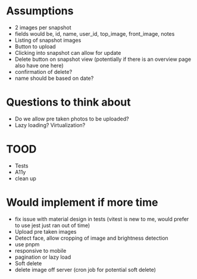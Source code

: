# Assumptions
- 2 images per snapshot
- fields would be, id, name, user_id, top_image, front_image, notes
- Listing of snapshot images
- Button to upload
- Clicking into snapshot can allow for update
- Delete button on snapshot view (potentially if there is an overview page also have one here)
- confirmation of delete?
- name should be based on date?


# Questions to think about
- Do we allow pre taken photos to be uploaded?
- Lazy loading? Virtualization?


# TOOD
- Tests
- A11y
- clean up

# Would implement if more time
- fix issue with material design in tests (vitest is new to me, would prefer to use jest just ran out of time)
- Upload pre taken images
- Detect face, allow cropping of image and brightness detection
- use pnpm
- responsive to mobile
- pagination or lazy load
- Soft delete
- delete image off server (cron job for potential soft delete)